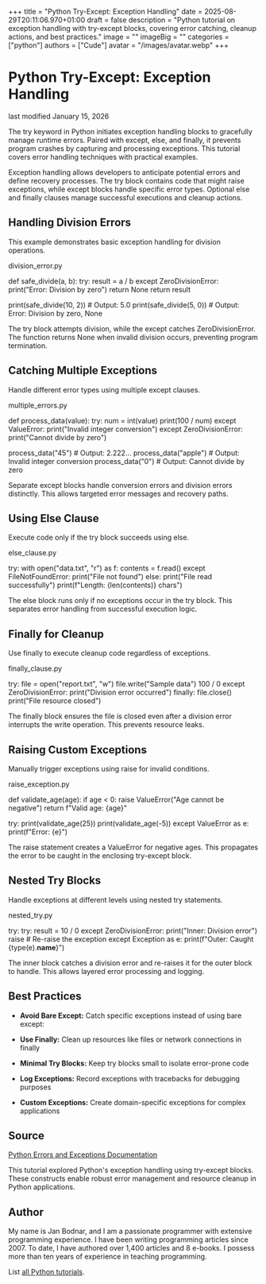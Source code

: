 +++
title = "Python Try-Except: Exception Handling"
date = 2025-08-29T20:11:06.970+01:00
draft = false
description = "Python tutorial on exception handling with try-except blocks, covering error catching, cleanup actions, and best practices."
image = ""
imageBig = ""
categories = ["python"]
authors = ["Cude"]
avatar = "/images/avatar.webp"
+++

# Python Try-Except: Exception Handling

last modified January 15, 2026

The try keyword in Python initiates exception handling blocks to 
gracefully manage runtime errors. Paired with except, 
else, and finally, it prevents program crashes by 
capturing and processing exceptions. This tutorial covers error handling 
techniques with practical examples.

Exception handling allows developers to anticipate potential errors and define 
recovery processes. The try block contains code that might raise 
exceptions, while except blocks handle specific error types. 
Optional else and finally clauses manage successful 
executions and cleanup actions.

## Handling Division Errors

This example demonstrates basic exception handling for division operations.

division_error.py
  

def safe_divide(a, b):
    try:
        result = a / b
    except ZeroDivisionError:
        print("Error: Division by zero")
        return None
    return result

print(safe_divide(10, 2))  # Output: 5.0
print(safe_divide(5, 0))   # Output: Error: Division by zero, None

The try block attempts division, while the except 
catches ZeroDivisionError. The function returns None when invalid 
division occurs, preventing program termination.

## Catching Multiple Exceptions

Handle different error types using multiple except clauses.

multiple_errors.py
  

def process_data(value):
    try:
        num = int(value)
        print(100 / num)
    except ValueError:
        print("Invalid integer conversion")
    except ZeroDivisionError:
        print("Cannot divide by zero")

process_data("45")    # Output: 2.222...
process_data("apple") # Output: Invalid integer conversion
process_data("0")     # Output: Cannot divide by zero

Separate except blocks handle conversion errors and division 
errors distinctly. This allows targeted error messages and recovery paths.

## Using Else Clause

Execute code only if the try block succeeds using 
else.

else_clause.py
  

try:
    with open("data.txt", "r") as f:
        contents = f.read()
except FileNotFoundError:
    print("File not found")
else:
    print("File read successfully")
    print(f"Length: {len(contents)} chars")

The else block runs only if no exceptions occur in the 
try block. This separates error handling from successful 
execution logic.

## Finally for Cleanup

Use finally to execute cleanup code regardless of exceptions.

finally_clause.py
  

try:
    file = open("report.txt", "w")
    file.write("Sample data")
    100 / 0
except ZeroDivisionError:
    print("Division error occurred")
finally:
    file.close()
    print("File resource closed")

The finally block ensures the file is closed even after a division 
error interrupts the write operation. This prevents resource leaks.

## Raising Custom Exceptions

Manually trigger exceptions using raise for invalid conditions.

raise_exception.py
  

def validate_age(age):
    if age &lt; 0:
        raise ValueError("Age cannot be negative")
    return f"Valid age: {age}"

try:
    print(validate_age(25))
    print(validate_age(-5))
except ValueError as e:
    print(f"Error: {e}")

The raise statement creates a ValueError for negative 
ages. This propagates the error to be caught in the enclosing 
try-except block.

## Nested Try Blocks

Handle exceptions at different levels using nested try statements.

nested_try.py
  

try:
    try:
        result = 10 / 0
    except ZeroDivisionError:
        print("Inner: Division error")
        raise  # Re-raise the exception
except Exception as e:
    print(f"Outer: Caught {type(e).__name__}")

The inner block catches a division error and re-raises it for the outer block to 
handle. This allows layered error processing and logging.

## Best Practices

- **Avoid Bare Except:** Catch specific exceptions instead of using bare except:

- **Use Finally:** Clean up resources like files or network connections in finally

- **Minimal Try Blocks:** Keep try blocks small to isolate error-prone code

- **Log Exceptions:** Record exceptions with tracebacks for debugging purposes

- **Custom Exceptions:** Create domain-specific exceptions for complex applications

## Source

[Python Errors and Exceptions Documentation](https://docs.python.org/3/tutorial/errors.html)

This tutorial explored Python's exception handling using try-except 
blocks. These constructs enable robust error management and resource cleanup in 
Python applications.

## Author

My name is Jan Bodnar, and I am a passionate programmer with extensive
programming experience. I have been writing programming articles since 2007.
To date, I have authored over 1,400 articles and 8 e-books. I possess more
than ten years of experience in teaching programming.

List [all Python tutorials](/python/).